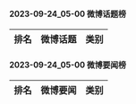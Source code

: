 #### 2023-09-24_05-00  微博话题榜

| 排名 | 微博话题 | 类别 |
| --- | --- | --- |
#### 2023-09-24_05-00  微博要闻榜

| 排名 | 微博要闻 | 类别 |
| --- | --- | --- |
